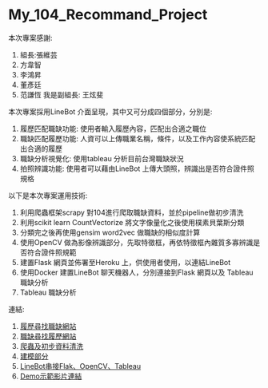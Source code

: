 # My_104_Recommand_Project

本次專案感謝: 
 1. 組長:張維芸
 2. 方韋智 
 3. 李鴻昇
 4. 董彥廷 
 5. 范謙恆
 我是副組長: 王炫斐


本次專案採用LineBot 介面呈現，其中又可分成四個部分，分別是:
  1. 履歷匹配職缺功能: 使用者輸入履歷內容，匹配出合適之職位  
  2. 職缺匹配履歷功能: 人資可以上傳職業名稱，條件，以及工作內容使系統匹配出合適的履歷
  3. 職缺分析視覺化: 使用tableau 分析目前台灣職缺狀況
  4. 拍照辨識功能: 使用者可以藉由LineBot 上傳大頭照，辨識出是否符合證件照規格
  
以下是本次專案運用技術:
  1. 利用爬蟲框架scrapy 對104進行爬取職缺資料，並於pipeline做初步清洗
  2. 利用scikit learn CountVectorize 將文字像量化之後使用樸素貝葉斯分類
  3. 分類完之後再使用gensim word2vec 做職缺的相似度計算
  4. 使用OpenCV 做為影像辨識部分，先取特徵框，再依特徵框內雜質多寡辨識是否符合證件照規範
  5. 建置Flask 網頁並佈署至Heroku 上，供使用者使用，以連結LineBot
  6. 使用Docker 建置LineBot 聊天機器人，分別連接到Flask 網頁以及 Tableau 職缺分析
  7. Tableau 職缺分析

連結:
  1. [履歷尋找職缺網站](http://for-workers.herokuapp.com/html2)
  2. [職缺尋找履歷網站](http://for-company-104.herokuapp.com/forcompany)
  3. [爬蟲及初步資料清洗](https://github.com/a13140120a/My_104_Recommand_Project/tree/master/c104/c104)
  4. [建模部分](https://github.com/a13140120a/My_104_Recommand_Project/tree/master/create_model)
  5. [LineBot串接Flak、OpenCV、Tableau](https://github.com/a13140120a/My_104_Recommand_Project/tree/master/linebot-opencv)
  6. [Demo示範影片連結](https://www.youtube.com/watch?v=FiGBseq4icc&feature=youtu.be&ab_channel=%E8%AC%99%E6%81%86%E8%8C%83)
  
